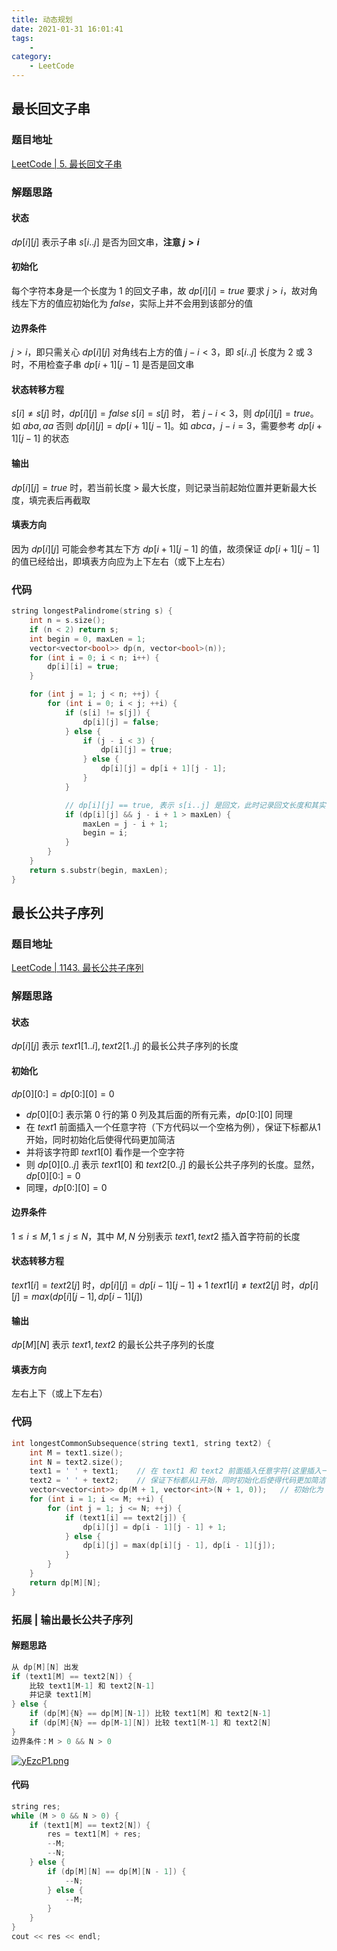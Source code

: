 ```yaml
---
title: 动态规划
date: 2021-01-31 16:01:41
tags:
    - 
category: 
    - LeetCode
---
```


## 最长回文子串
### 题目地址
[LeetCode | 5. 最长回文子串](https://leetcode-cn.com/problems/longest-palindromic-substring/)

### 解题思路
#### 状态
$dp[i][j]$ 表示子串 $s[i..j]$ 是否为回文串，**注意 $j > i$**
#### 初始化
每个字符本身是一个长度为 1 的回文子串，故 $dp[i][i] = true$
要求 $j > i$，故对角线左下方的值应初始化为 $false$，实际上并不会用到该部分的值
#### 边界条件
$j > i$，即只需关心 $dp[i][j]$ 对角线右上方的值
$j - i < 3$，即 $s[i..j]$ 长度为 2 或 3 时，不用检查子串 $dp[i+1][j-1]$ 是否是回文串
#### 状态转移方程
$s[i] ≠ s[j]$ 时，$dp[i][j] = false$
$s[i] = s[j]$ 时，
若 $j - i < 3$，则 $dp[i][j] = true$。如 $aba,aa$
否则 $dp[i][j] = dp[i+1][j-1]$。如 $abca$，$j - i = 3$，需要参考 $dp[i+1][j-1]$ 的状态
#### 输出
$dp[i][j] = true$ 时，若当前长度 > 最大长度，则记录当前起始位置并更新最大长度，填完表后再截取
#### 填表方向
因为 $dp[i][j]$ 可能会参考其左下方 $dp[i+1][j-1]$ 的值，故须保证 $dp[i+1][j-1]$ 的值已经给出，即填表方向应为上下左右（或下上左右）

### 代码
```c++
string longestPalindrome(string s) {
    int n = s.size();
    if (n < 2) return s;
    int begin = 0, maxLen = 1;
    vector<vector<bool>> dp(n, vector<bool>(n));
    for (int i = 0; i < n; i++) {
        dp[i][i] = true;
    }

    for (int j = 1; j < n; ++j) {
        for (int i = 0; i < j; ++i) {
            if (s[i] != s[j]) {
                dp[i][j] = false;
            } else {
                if (j - i < 3) {
                    dp[i][j] = true;
                } else {
                    dp[i][j] = dp[i + 1][j - 1];
                }
            }

            // dp[i][j] == true, 表示 s[i..j] 是回文，此时记录回文长度和其实位置
            if (dp[i][j] && j - i + 1 > maxLen) {
                maxLen = j - i + 1;
                begin = i;
            }
        }
    }
    return s.substr(begin, maxLen);
}
```

## 最长公共子序列
### 题目地址
[LeetCode | 1143. 最长公共子序列](https://leetcode-cn.com/problems/longest-common-subsequence/)

### 解题思路
#### 状态
$dp[i][j]$ 表示 $text1[1..i],text2[1..j]$ 的最长公共子序列的长度
#### 初始化
$dp[0][0:] = dp[0:][0] = 0$
* $dp[0][0:]$ 表示第 0 行的第 0 列及其后面的所有元素，$dp[0:][0]$ 同理
* 在 $text1$ 前面插入一个任意字符（下方代码以一个空格为例），保证下标都从1开始，同时初始化后使得代码更加简洁
* 并将该字符即 $text1[0]$ 看作是一个空字符
* 则 $dp[0][0..j]$ 表示 $text1[0]$ 和 $text2[0..j]$ 的最长公共子序列的长度。显然，$dp[0][0:] = 0$
* 同理，$dp[0:][0] = 0$

#### 边界条件
$1 ≤ i ≤ M,1 ≤ j ≤  N$，其中 $M, N$ 分别表示 $text1, text2$ 插入首字符前的长度
#### 状态转移方程
$text1[i] = text2[j]$ 时，$dp[i][j] = dp[i-1][j-1] + 1$
$text1[i] ≠ text2[j]$ 时，$dp[i][j] = max(dp[i][j-1], dp[i-1][j])$
#### 输出
$dp[M][N]$ 表示 $text1, text2$ 的最长公共子序列的长度
#### 填表方向
左右上下（或上下左右）

### 代码
```c++
int longestCommonSubsequence(string text1, string text2) {
    int M = text1.size();
    int N = text2.size();
    text1 = ' ' + text1;	// 在 text1 和 text2 前面插入任意字符(这里插入一个空格)
    text2 = ' ' + text2;	// 保证下标都从1开始，同时初始化后使得代码更加简洁
    vector<vector<int>> dp(M + 1, vector<int>(N + 1, 0));	// 初始化为 0
    for (int i = 1; i <= M; ++i) {
        for (int j = 1; j <= N; ++j) {
            if (text1[i] == text2[j]) {
                dp[i][j] = dp[i - 1][j - 1] + 1;
            } else {
                dp[i][j] = max(dp[i][j - 1], dp[i - 1][j]);
            }
        }
    }
    return dp[M][N];
}
```
### 拓展 | 输出最长公共子序列
#### 解题思路
```c++
从 dp[M][N] 出发
if (text1[M] == text2[N]) {
    比较 text1[M-1] 和 text2[N-1]
    并记录 text1[M]
} else {
    if (dp[M]{N} == dp[M][N-1]) 比较 text1[M] 和 text2[N-1]
    if (dp[M]{N} == dp[M-1][N]) 比较 text1[M-1] 和 text2[N]
}
边界条件：M > 0 && N > 0
```

[![yEzcP1.png](https://s3.ax1x.com/2021/01/31/yEzcP1.png)](https://imgchr.com/i/yEzcP1)

#### 代码
```c++
string res;
while (M > 0 && N > 0) {
    if (text1[M] == text2[N]) {
        res = text1[M] + res;
        --M;
        --N;
	} else {
        if (dp[M][N] == dp[M][N - 1]) {
            --N;
        } else {
            --M;
        }
    }
}
cout << res << endl;
```